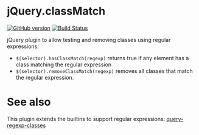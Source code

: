 # jQuery.classMatch

[![GitHub version](https://badge.fury.io/gh/ronen%2Fjquery.classMatch.png)](http://badge.fury.io/gh/ronen%2Fjquery.classMatch) [![Build Status](https://travis-ci.org/ronen/jquery.classMatch.png?branch=master)](https://travis-ci.org/ronen/jquery.classMatch)

jQuery plugin to allow testing and removing classes using regular expressions:

* `$(selector).hasClassMatch(regexp)` returns true if any element has a class matching the regular expression
*  `$(selector).removeClassMatch(regexp)` removes all classes that match the regular expression.


# See also

This plugin extends the builtins to support regular expressions: [query-regexp-classes](https://github.com/NV/jquery-regexp-classes)
